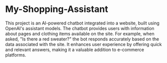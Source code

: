 # My-Shopping-Assistant

This project is an AI-powered chatbot integrated into a website, built using OpenAI's assistant models. The chatbot provides users with information about pages and clothing items available on the site. For example, when asked, "Is there a red sweater?" the bot responds accurately based on the data associated with the site. It enhances user experience by offering quick and relevant answers, making it a valuable addition to e-commerce platforms.
